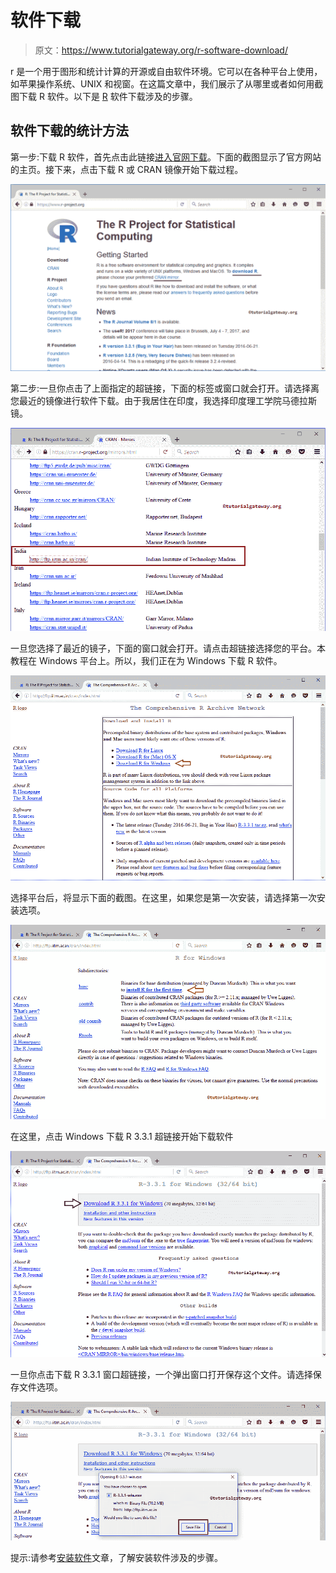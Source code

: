 # 软件下载

> 原文：<https://www.tutorialgateway.org/r-software-download/>

r 是一个用于图形和统计计算的开源或自由软件环境。它可以在各种平台上使用，如苹果操作系统、UNIX 和视窗。在这篇文章中，我们展示了从哪里或者如何用截图下载 R 软件。以下是 [R](https://www.tutorialgateway.org/r-programming/) 软件下载涉及的步骤。

## 软件下载的统计方法

第一步:下载 R 软件，首先点击此链接[进入官网下载](https://www.r-project.org/)。下面的截图显示了官方网站的主页。接下来，点击下载 R 或 CRAN 镜像开始下载过程。

![R Software Download 1](img/14e604bbdd5898d9bc8a47611def1ba8.png)

第二步:一旦你点击了上面指定的超链接，下面的标签或窗口就会打开。请选择离您最近的镜像进行软件下载。由于我居住在印度，我选择印度理工学院马德拉斯镜。

![R Software Download 2](img/e287a0bf2fc6397ab1149885c7e2f957.png)

一旦您选择了最近的镜子，下面的窗口就会打开。请点击超链接选择您的平台。本教程在 Windows 平台上。所以，我们正在为 Windows 下载 R 软件。

![R Software Download 3](img/d6edec48915ffb7a87d38bb7319a942a.png)

选择平台后，将显示下面的截图。在这里，如果您是第一次安装，请选择第一次安装选项。

![R Software Download 4](img/0592af8719ff93f91cc002ea8a53cbfb.png)

在这里，点击 Windows 下载 R 3.3.1 超链接开始下载软件

![R Software Download 5](img/207998bdd36631f5397a691a5345abe3.png)

一旦你点击下载 R 3.3.1 窗口超链接，一个弹出窗口打开保存这个文件。请选择保存文件选项。

![R Software Download 6](img/dd1ff14f77bf936181787783005dc124.png)

提示:请参考[安装软件](https://www.tutorialgateway.org/install-r-software/)文章，了解安装软件涉及的步骤。